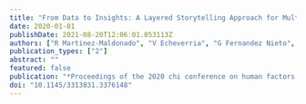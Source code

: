 ```yaml
---
title: "From Data to Insights: A Layered Storytelling Approach for Multimodal Learning Analytics"
date: 2020-01-01
publishDate: 2021-08-20T12:06:01.053113Z
authors: ["R Martinez-Maldonado", "V Echeverria", "G Fernandez Nieto", " ..."]
publication_types: ["2"]
abstract: ""
featured: false
publication: "*Proceedings of the 2020 chi conference on human factors in computing systems łdots*"
doi: "10.1145/3313831.3376148"
---
```


